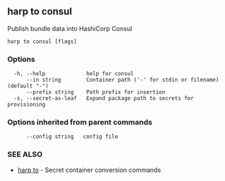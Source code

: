 ## harp to consul

Publish bundle data into HashiCorp Consul

```
harp to consul [flags]
```

### Options

```
  -h, --help             help for consul
      --in string        Container path ('-' for stdin or filename) (default "-")
      --prefix string    Path prefix for insertion
  -s, --secret-as-leaf   Expand package path to secrets for provisioning
```

### Options inherited from parent commands

```
      --config string   config file
```

### SEE ALSO

* [harp to](harp_to.md)	 - Secret container conversion commands

